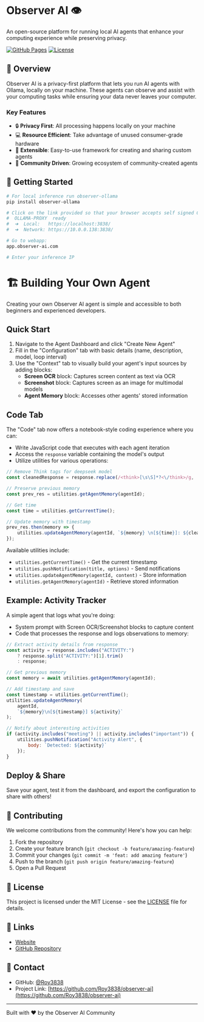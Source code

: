 # Observer AI 👁️

An open-source platform for running local AI agents that enhance your computing experience while preserving privacy.

[![GitHub Pages](https://img.shields.io/badge/GitHub%20Pages-Deployed-success)](https://roy3838.github.io/observer-ai)
[![License](https://img.shields.io/badge/License-MIT-blue.svg)](LICENSE)

## 🚀 Overview

Observer AI is a privacy-first platform that lets you run AI agents with Ollama, locally on your machine. These agents can observe and assist with your computing tasks while ensuring your data never leaves your computer.

### Key Features

- 🔒 **Privacy First**: All processing happens locally on your machine
- 💻 **Resource Efficient**: Take advantage of unused consumer-grade hardware
- 🔌 **Extensible**: Easy-to-use framework for creating and sharing custom agents
- 🤝 **Community Driven**: Growing ecosystem of community-created agents

## 🚀 Getting Started

```bash
# For local inference run observer-ollama
pip install observer-ollama

# Click on the link provided so that your browser accepts self signed CERTS (signed by your computer)
#  OLLAMA-PROXY  ready
#  ➜  Local:   https://localhost:3838/
#  ➜  Network: https://10.0.0.138:3838/

# Go to webapp:
app.observer-ai.com

# Enter your inference IP 
```

# 🏗️ Building Your Own Agent

Creating your own Observer AI agent is simple and accessible to both beginners and experienced developers.

## Quick Start

1. Navigate to the Agent Dashboard and click "Create New Agent"
2. Fill in the "Configuration" tab with basic details (name, description, model, loop interval)
3. Use the "Context" tab to visually build your agent's input sources by adding blocks:
   * **Screen OCR** block: Captures screen content as text via OCR
   * **Screenshot** block: Captures screen as an image for multimodal models
   * **Agent Memory** block: Accesses other agents' stored information

## Code Tab

The "Code" tab now offers a notebook-style coding experience where you can:

* Write JavaScript code that executes with each agent iteration
* Access the `response` variable containing the model's output
* Utilize utilities for various operations:

```javascript
// Remove Think tags for deepseek model
const cleanedResponse = response.replace(/<think>[\s\S]*?<\/think>/g, '').trim();

// Preserve previous memory
const prev_res = utilities.getAgentMemory(agentId);

// Get time
const time = utilities.getCurrentTime();

// Update memory with timestamp
prev_res.then(memory => {
    utilities.updateAgentMemory(agentId, `${memory} \n[${time}]: ${cleanedResponse} \n`);
});
```

Available utilities include:
* `utilities.getCurrentTime()` - Get the current timestamp
* `utilities.pushNotification(title, options)` - Send notifications
* `utilities.updateAgentMemory(agentId, content)` - Store information
* `utilities.getAgentMemory(agentId)` - Retrieve stored information

## Example: Activity Tracker

A simple agent that logs what you're doing:
* System prompt with Screen OCR/Screenshot blocks to capture content
* Code that processes the response and logs observations to memory:

```javascript
// Extract activity details from response
const activity = response.includes("ACTIVITY:") 
    ? response.split("ACTIVITY:")[1].trim() 
    : response;

// Get previous memory
const memory = await utilities.getAgentMemory(agentId);

// Add timestamp and save
const timestamp = utilities.getCurrentTime();
utilities.updateAgentMemory(
    agentId, 
    `${memory}\n[${timestamp}] ${activity}`
);

// Notify about interesting activities
if (activity.includes("meeting") || activity.includes("important")) {
    utilities.pushNotification("Activity Alert", {
        body: `Detected: ${activity}`
    });
}
```

## Deploy & Share

Save your agent, test it from the dashboard, and export the configuration to share with others!


## 🤝 Contributing

We welcome contributions from the community! Here's how you can help:

1. Fork the repository
2. Create your feature branch (`git checkout -b feature/amazing-feature`)
3. Commit your changes (`git commit -m 'feat: add amazing feature'`)
4. Push to the branch (`git push origin feature/amazing-feature`)
5. Open a Pull Request

## 📄 License

This project is licensed under the MIT License - see the [LICENSE](LICENSE) file for details.

## 🔗 Links

- [Website](https://roy3838.github.io/observer-ai)
- [GitHub Repository](https://github.com/Roy3838/observer-ai)

## 📧 Contact

- GitHub: [@Roy3838](https://github.com/Roy3838)
- Project Link: [https://github.com/Roy3838/observer-ai](https://github.com/Roy3838/observer-ai)

---

Built with ❤️  by the Observer AI Community
